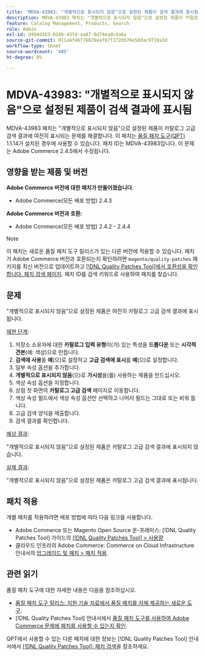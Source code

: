 ```yaml
---
title: 'MDVA-43983: "개별적으로 표시되지 않음"으로 설정된 제품이 검색 결과에 표시됨'
description: MDVA-43983 패치는 "개별적으로 표시되지 않음"으로 설정된 제품이 카탈로그 고급 검색 결과에 여전히 표시되는 문제를 해결합니다. 이 패치는 [Quality Patches Tool (QPT)](https://experienceleague.adobe.com/ko/docs/commerce-operations/tools/quality-patches-tool/quality-patches-tool-to-self-serve-quality-patches) 1.1.14가 설치된 경우 사용할 수 있습니다. 패치 ID는 MDVA-43983입니다. 이 문제는 Adobe Commerce 2.4.5에서 수정됩니다.
feature: Catalog Management, Products, Search
role: Admin
exl-id: d494d263-016b-43fd-aa87-0d74eadc4a6a
source-git-commit: 011a6f46f76029eaf67f172b576e58dac9710a3d
workflow-type: tm+mt
source-wordcount: '485'
ht-degree: 0%

---
```


# MDVA-43983: &quot;개별적으로 표시되지 않음&quot;으로 설정된 제품이 검색 결과에 표시됨

MDVA-43983 패치는 &quot;개별적으로 표시되지 않음&quot;으로 설정된 제품이 카탈로그 고급 검색 결과에 여전히 표시되는 문제를 해결합니다. 이 패치는 [품질 패치 도구(QPT)](https://experienceleague.adobe.com/ko/docs/commerce-operations/tools/quality-patches-tool/quality-patches-tool-to-self-serve-quality-patches) 1.1.14가 설치된 경우에 사용할 수 있습니다. 패치 ID는 MDVA-43983입니다. 이 문제는 Adobe Commerce 2.4.5에서 수정됩니다.

## 영향을 받는 제품 및 버전

**Adobe Commerce 버전에 대한 패치가 만들어졌습니다.**

* Adobe Commerce(모든 배포 방법) 2.4.3

**Adobe Commerce 버전과 호환:**

* Adobe Commerce(모든 배포 방법) 2.4.2 - 2.4.4

>[!NOTE]
>
>이 패치는 새로운 품질 패치 도구 릴리스가 있는 다른 버전에 적용할 수 있습니다. 패치가 Adobe Commerce 버전과 호환되는지 확인하려면 `magento/quality-patches` 패키지를 최신 버전으로 업데이트하고 [[!DNL Quality Patches Tool]에서 호환성을 확인합니다. 패치 검색 페이지](https://experienceleague.adobe.com/ko/docs/commerce-operations/tools/quality-patches-tool/quality-patches-tool-to-self-serve-quality-patches). 패치 ID를 검색 키워드로 사용하여 패치를 찾습니다.

## 문제

&quot;개별적으로 표시되지 않음&quot;으로 설정된 제품은 여전히 카탈로그 고급 검색 결과에 표시됩니다.

<u>재현 단계</u>:

1. 저장소 소유자에 대한 **카탈로그 입력 유형**&#x200B;이(가) 있는 특성을 **드롭다운** 또는 **시각적 견본**(예: 색상)으로 만듭니다.
1. **검색에 사용**&#x200B;을 **예**(으)로 설정하고 **고급 검색에 표시**&#x200B;를 **예**(으)로 설정합니다.
1. 일부 속성 옵션을 추가합니다.
1. **개별적으로 표시되지 않음**(으)로 **가시성**&#x200B;을(를) 사용하는 제품을 만드십시오.
1. 색상 속성 옵션을 지정합니다.
1. 상점 첫 화면의 **카탈로그 고급 검색** 페이지로 이동합니다.
1. 색상 속성 필드에서 색상 속성 옵션만 선택하고 나머지 필드는 그대로 또는 비워 둡니다.
1. 고급 검색 양식을 제출합니다.
1. 검색 결과를 확인합니다.

<u>예상 결과</u>:

&quot;개별적으로 표시되지 않음&quot;으로 설정된 제품은 카탈로그 고급 검색 결과에 표시되지 않습니다.

<u>실제 결과</u>:

&quot;개별적으로 표시되지 않음&quot;으로 설정된 제품은 카탈로그 고급 검색 결과에 표시됩니다.

## 패치 적용

개별 패치를 적용하려면 배포 방법에 따라 다음 링크를 사용합니다.

* Adobe Commerce 또는 Magento Open Source 온-프레미스: [!DNL Quality Patches Tool] 가이드의 [[!DNL Quality Patches Tool] > 사용량](/help/tools/quality-patches-tool/usage.md)
* 클라우드 인프라의 Adobe Commerce: Commerce on Cloud Infrastructure 안내서의 [업그레이드 및 패치 > 패치 적용](https://experienceleague.adobe.com/docs/commerce-cloud-service/user-guide/develop/upgrade/apply-patches.html?lang=ko).

## 관련 읽기

품질 패치 도구에 대한 자세한 내용은 다음을 참조하십시오.

* [품질 패치 도구 릴리스: 지원 기술 자료에서 품질 패치를 자체 제공하는 새로운 도구](https://experienceleague.adobe.com/ko/docs/commerce-operations/tools/quality-patches-tool/quality-patches-tool-to-self-serve-quality-patches).
* [!DNL Quality Patches Tool] 안내서에서 [품질 패치 도구를 사용하여 Adobe Commerce 문제에 패치를 사용할 수 있는지 확인](/help/tools/quality-patches-tool/patches-available-in-qpt/check-patch-for-magento-issue-with-magento-quality-patches.md).

QPT에서 사용할 수 있는 다른 패치에 대한 정보는 [!DNL Quality Patches Tool] 안내서에서 [[!DNL Quality Patches Tool]: 패치 검색](https://experienceleague.adobe.com/tools/commerce-quality-patches/index.html?lang=ko)을 참조하세요.
